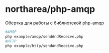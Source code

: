 # northarea/php-amqp
Обертка для работы с библиотекой php-amqp

```bash
#AMQP
php example/amqp/sendAndReceive.php
#HTTP
php example/http/sendAndReceive.php
```